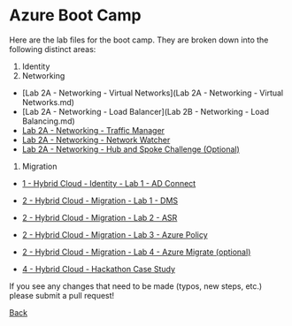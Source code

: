 # Azure Boot Camp

Here are the lab files for the  boot camp.  They are broken down into the following distinct areas:

1. Identity
1. Networking
- [Lab 2A - Networking - Virtual Networks](Lab 2A - Networking - Virtual Networks.md)
- [Lab 2A - Networking - Load Balancer](Lab 2B - Networking - Load Balancing.md)
- [Lab 2A - Networking - Traffic Manager]()
- [Lab 2A - Networking - Network Watcher]()
- [Lab 2A - Networking - Hub and Spoke Challenge (Optional)]()
1. Migration


- [1 - Hybrid Cloud - Identity - Lab 1 - AD Connect](01_HybridCloud_IdentityLab01_ADConnect.md)
- [2 - Hybrid Cloud - Migration - Lab 1 - DMS](02_HybridCloud_Migration_Lab01_DMS.md)
- [2 - Hybrid Cloud - Migration - Lab 2 - ASR](02_HybridCloud_Migration_Lab02_ASR.md)
- [2 - Hybrid Cloud - Migration - Lab 3 - Azure Policy](02_HybridCloud_Migration_Lab03_AzurePolicy.md)
- [2 - Hybrid Cloud - Migration - Lab 4 - Azure Migrate (optional)](02_HybridCloud_Migration_Lab04_AzureMigrate.md)

- [4 - Hybrid Cloud - Hackathon Case Study](04_Hybrid_Cloud_Hackathon_CaseStudy.md)



If you see any changes that need to be made (typos, new steps, etc.) please submit a pull request!


[Back](../)